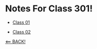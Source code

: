 # Notes For Class 301!

- [Class 01](301/class-01.md)

- [Class 02](301/class-02.md)

[<== BACK!](README.md)

